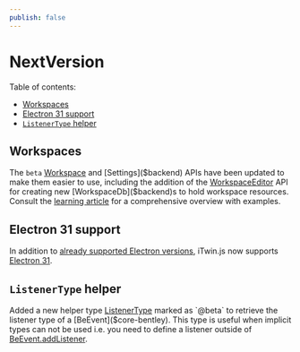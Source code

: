 ```yaml
---
publish: false
---
```


# NextVersion

Table of contents:

- [Workspaces](#workspaces)
- [Electron 31 support](#electron-31-support)
- [`ListenerType` helper](#listenertype-helper)

## Workspaces

The `beta` [Workspace]($backend) and [Settings]($backend) APIs have been updated to make them easier to use, including the addition of the [WorkspaceEditor]($backend) API for creating new [WorkspaceDb]($backend)s to hold workspace resources. Consult the [learning article](../learning/backend/Workspace) for a comprehensive overview with examples.

## Electron 31 support

In addition to [already supported Electron versions](../learning/SupportedPlatforms.md#electron), iTwin.js now supports [Electron 31](https://www.electronjs.org/blog/electron-31-0).

## `ListenerType` helper

Added a new helper type [ListenerType]($core-bentley) marked as `@beta` to retrieve the listener type of a [BeEvent]($core-bentley). This type is useful when implicit types can not be used i.e. you need to define a listener outside of [BeEvent.addListener]($core-bentley).
